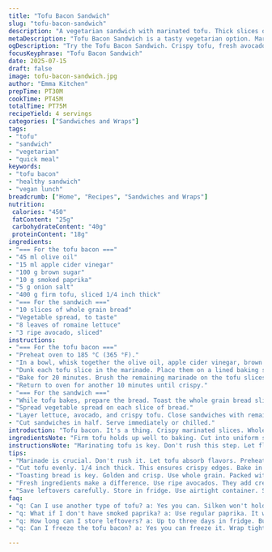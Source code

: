 ```yaml
---
title: "Tofu Bacon Sandwich"
slug: "tofu-bacon-sandwich"
description: "A vegetarian sandwich with marinated tofu. Thick slices of bread. Layered with lettuce and tomato. Offers a twist on a classic BLT. The tofu mimics bacon. Best served warm or cold. Quick preparation."
metaDescription: "Tofu Bacon Sandwich is a tasty vegetarian option. Marinated tofu mimics bacon. Packed with flavors and textures. Quick prep for lunch or dinner."
ogDescription: "Try the Tofu Bacon Sandwich. Crispy tofu, fresh avocado, and romaine on whole grain bread. Delicious and satisfying for any meal."
focusKeyphrase: "Tofu Bacon Sandwich"
date: 2025-07-15
draft: false
image: tofu-bacon-sandwich.jpg
author: "Emma Kitchen"
prepTime: PT30M
cookTime: PT45M
totalTime: PT75M
recipeYield: 4 servings
categories: ["Sandwiches and Wraps"]
tags:
- "tofu"
- "sandwich"
- "vegetarian"
- "quick meal"
keywords:
- "tofu bacon"
- "healthy sandwich"
- "vegan lunch"
breadcrumb: ["Home", "Recipes", "Sandwiches and Wraps"]
nutrition: 
 calories: "450"
 fatContent: "25g"
 carbohydrateContent: "40g"
 proteinContent: "18g"
ingredients:
- "=== For the tofu bacon ==="
- "45 ml olive oil"
- "15 ml apple cider vinegar"
- "100 g brown sugar"
- "10 g smoked paprika"
- "5 g onion salt"
- "400 g firm tofu, sliced 1/4 inch thick"
- "=== For the sandwich ==="
- "10 slices of whole grain bread"
- "Vegetable spread, to taste"
- "8 leaves of romaine lettuce"
- "3 ripe avocado, sliced"
instructions:
- "=== For the tofu bacon ==="
- "Preheat oven to 185 °C (365 °F)."
- "In a bowl, whisk together the olive oil, apple cider vinegar, brown sugar, smoked paprika, and onion salt."
- "Dunk each tofu slice in the marinade. Place them on a lined baking sheet. Reserve some marinade."
- "Bake for 20 minutes. Brush the remaining marinade on the tofu slices."
- "Return to oven for another 10 minutes until crispy."
- "=== For the sandwich ==="
- "While tofu bakes, prepare the bread. Toast the whole grain bread slices until golden."
- "Spread vegetable spread on each slice of bread."
- "Layer lettuce, avocado, and crispy tofu. Close sandwiches with remaining bread."
- "Cut sandwiches in half. Serve immediately or chilled."
introduction: "Tofu bacon. It's a thing. Crispy marinated slices. Whole grains for the bread. Avocado adds creaminess. Packed with flavors. Quick and satisfying. Good for lunch or dinner. Great cold too. Layered just right. Lots of textures. Easy to prep ahead. Perfect for lazy weekends."
ingredientsNote: "Firm tofu holds up well to baking. Cut into uniform slices for even cooking. Whole grain bread offers more nutrients than white. Choose a vegetable spread that fits your taste. Avocado brings healthy fats and creaminess. Adjust brown sugar for sweetness preference. Smoked paprika gives that bacon-like flavor. Keep leftovers in the fridge for later. Best fresh but still good cold."
instructionsNote: "Marinating tofu is key. Don't rush this step. Let flavors soak in while preheating. Monitor cooking time for tofu, golden edges are ideal. Toasting bread makes it extra crunchy. Use fresh ingredients for maximum taste. Assemble quickly to keep everything fresh. Enjoy with a side salad or chips. Make extra if needed. Fun for gatherings."
tips:
- "Marinade is crucial. Don't rush it. Let tofu absorb flavors. Preheat oven. Whisk oil, vinegar. Mix sugar, paprika, onion salt. Get that balance right."
- "Cut tofu evenly. 1/4 inch thick. This ensures crispy edges. Bake in one layer. Don't overcrowd the sheet. Brush with marinade halfway through. Keep an eye on it."
- "Toasting bread is key. Golden and crisp. Use whole grain. Packed with nutrients. Spread vegetable mix on warm bread. For flavor and creaminess. Layer evenly."
- "Fresh ingredients make a difference. Use ripe avocados. They add creaminess. Lettuce should be crisp. Not wilty. This makes a textural contrast. Balance is everything."
- "Save leftovers carefully. Store in fridge. Use airtight container. Sandwiches can get soggy. Assemble right before eating. Or keep components separate."
faq:
- "q: Can I use another type of tofu? a: Yes you can. Silken won't hold. Firm is best. It cooks well. Better texture. Holds flavors nicely."
- "q: What if I don't have smoked paprika? a: Use regular paprika. It works fine. But flavor changes. Try adding a bit of liquid smoke. Create that bacon taste."
- "q: How long can I store leftovers? a: Up to three days in fridge. But best eaten fresh. Don't let sandwiches sit long. To avoid sogginess."
- "q: Can I freeze the tofu bacon? a: Yes you can freeze it. Wrap tightly. Use within two months. Thaw in fridge. Reheat before serving for crunch."

---
```

